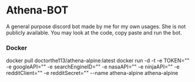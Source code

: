 # Athena-BOT

A general purpose discord bot made by me for my own usages. She is not publicly available. You may look at the code, copy paste and run the bot.

### Docker

docker pull doctorthe113/athena-alpine:latest
docker run -d -t -e TOKEN="" -e googleAPI="" -e searchEngineID="" -e nasaAPI="" -e ninjaAPI="" -e redditClient="" -e redditSecret="" --name athena-alpine athena-alpine

